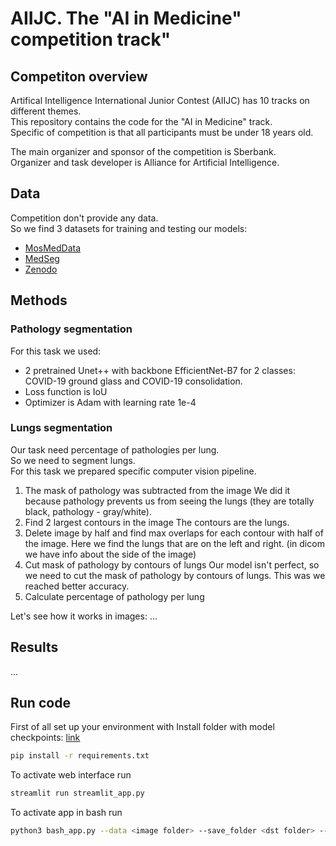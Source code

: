 # AIIJC. The "AI in Medicine" competition track"

## Competiton overview

Artifical Intelligence International Junior Contest (AIIJC) has 10 tracks on different themes. \
This repository contains the code for the "AI in Medicine" track. \
Specific of competition is that all participants must be under 18 years old.

The main organizer and sponsor of the competition is Sberbank. \
Organizer and task developer is Alliance for Artificial Intelligence.

## Data

Competition don't provide any data. \
So we find 3 datasets for training and testing our models:

* [MosMedData](https://mosmed.ai/datasets/covid19_1110/)
* [MedSeg](http://medicalsegmentation.com/covid19/)
* [Zenodo](https://zenodo.org/record/3757476#.YRqU0IgzbP_)

## Methods

### Pathology segmentation

For this task we used:

* 2 pretrained Unet++ with backbone EfficientNet-B7 for 2 classes: \
  COVID-19 ground glass and COVID-19 consolidation.
* Loss function is IoU
* Optimizer is Adam with learning rate 1e-4

### Lungs segmentation

Our task need percentage of pathologies per lung. \
So we need to segment lungs. \
For this task we prepared specific computer vision pipeline.

1. The mask of pathology was subtracted from the image
   We did it because pathology prevents
   us from seeing the lungs (they are totally black, pathology - gray/white).
2. Find 2 largest contours in the image
   The contours are the lungs.
3. Delete image by half and find max overlaps for each contour with half of the image.
   Here we find the lungs that are on the left and right. (in dicom we have info about the side of the image)
4. Cut mask of pathology by contours of lungs
   Our model isn't perfect, so we need to cut the mask of pathology by contours of lungs.
   This was we reached better accuracy.
5. Calculate percentage of pathology per lung

Let's see how it works in images:
...

## Results

...

## Run code

First of all set up your environment with
Install folder with model
checkpoints: [link](https://drive.google.com/file/d/19svztOBB4RhnW7cwuZTDPZb0EiWKdydN/view?usp=sharing)

```bash
pip install -r requirements.txt
```

To activate web interface run

```bash
streamlit run streamlit_app.py
```

To activate app in bash run

```bash
python3 bash_app.py --data <image folder> --save_folder <dst folder> --multi --show_legend
```
